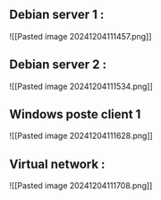 
## Debian server 1 : 
![[Pasted image 20241204111457.png]]


## Debian server 2 :
![[Pasted image 20241204111534.png]]


## Windows poste client 1 
![[Pasted image 20241204111628.png]]


## Virtual network :

![[Pasted image 20241204111708.png]]
